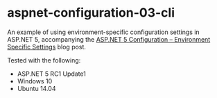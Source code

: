 # aspnet-configuration-03-cli

An example of using environment-specific configuration settings in ASP.NET 5, accompanying the [ASP.NET 5 Configuration – Environment Specific Settings](https://jeffogata.com/asp-net-5-configuration-environment-specific-settings/) blog post.

Tested with the following:
* ASP.NET 5 RC1 Update1
* Windows 10
* Ubuntu 14.04
